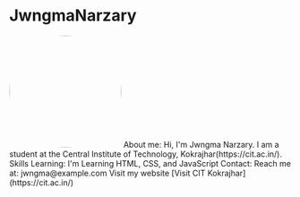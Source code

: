 # JwngmaNarzary
<img src="https://avatars.githubusercontent.com/JwngmaNarzary" width="200" style="border-radius:50%">
About me:
Hi, I'm Jwngma Narzary.
I am a student at the Central Institute of Technology, Kokrajhar(https://cit.ac.in/).
Skills Learning:
I'm Learning HTML, CSS, and JavaScript
Contact:
Reach me at: jwngma@example.com
Visit my website
[Visit CIT Kokrajhar](https://cit.ac.in/)
